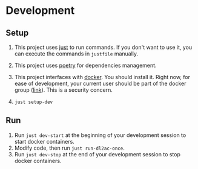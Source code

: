 
# Development
## Setup
1. This project uses [just](https://github.com/casey/just) to run commands.
If you don't want to use it, you can execute the commands in `justfile` manually.

1. This project uses [poetry](https://python-poetry.org/) for dependencies management.

1. This project interfaces with [docker](https://www.docker.com/).
You should install it.
Right now, for ease of development, your current user should be part of the docker group
   ([link](https://docs.docker.com/engine/install/linux-postinstall/)).
This is a security concern.

1. `just setup-dev`

## Run
1. Run `just dev-start` at the beginning of your development session to start docker containers.
1. Modify code, then run `just run-dl2ac-once`.
1. Run `just dev-stop` at the end of your development session to stop docker containers.
